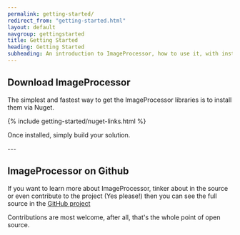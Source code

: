 ```yaml
---
permalink: getting-started/
redirect_from: "getting-started.html"
layout: default
navgroup: gettingstarted
title: Getting Started
heading: Getting Started
subheading: An introduction to ImageProcessor, how to use it, with installation instructions.
---
```

<section>

# Download ImageProcessor

The simplest and fastest way to get the ImageProcessor libraries is to install them via Nuget.

{% include getting-started/nuget-links.html %}

Once installed, simply build your solution. 

</section>
---
<section>

# ImageProcessor on Github

If you want to learn more about ImageProcessor, tinker about in the source or even contribute to the project (Yes please!) then you can see the full source
in the <a href="http://github.com/JimBobSquarePants/ImageProcessor" data-ga-category="Getting Started Actions" data-ga-action="Getting Started Links" data-ga-label="GitHub project" rel="external">GitHub project</a>

Contributions are most welcome, after all, that's the whole point of open source.
</section>
